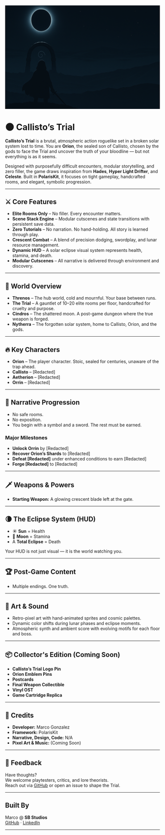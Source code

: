 <p align="center">
    <img src="images/banner_image.png" width="640" alt="Callisto’s Trial Banner">
</p>

# 🌑 Callisto’s Trial

**Callisto’s Trial** is a brutal, atmospheric action roguelike set in a broken solar system lost to time. You are **Orion**, the sealed son of Callisto, chosen by the gods to face the Trial and uncover the truth of your bloodline — but not everything is as it seems.

Designed with purposefully difficult encounters, modular storytelling, and zero filler, the game draws inspiration from **Hades**, **Hyper Light Drifter**, and **Celeste**. Built in **PolarisKit**, it focuses on tight gameplay, handcrafted rooms, and elegant, symbolic progression.

---

## ⚔️ Core Features

- **Elite Rooms Only** – No filler. Every encounter matters.  
- **Scene Stack Engine** – Modular cutscenes and state transitions with persistent save data.  
- **Zero Tutorials** – No narration. No hand-holding. All story is learned through play.  
- **Crescent Combat** – A blend of precision dodging, swordplay, and lunar resource management.  
- **Dynamic HUD** – A solar eclipse visual system represents health, stamina, and death.  
- **Modular Cutscenes** – All narrative is delivered through environment and discovery.

---

## 🌌 World Overview

- **Threnos** – The hub world, cold and mournful. Your base between runs.  
- **The Trial** – A gauntlet of 10–20 elite rooms per floor, handcrafted for cruelty and purpose.  
- **Cindros** – The shattered moon. A post-game dungeon where the true weapon is forged.  
- **Nytherra** – The forgotten solar system, home to Callisto, Orion, and the gods.

---

## 🔥 Key Characters

- **Orion** – The player character. Stoic, sealed for centuries, unaware of the trap ahead.  
- **Callisto** – [Redacted]
- **Aetherion** – [Redacted]  
- **Orrin** – [Redacted]

---

## 🌠 Narrative Progression

- No safe rooms.  
- No exposition.  
- You begin with a symbol and a sword. The rest must be earned.

### Major Milestones

- **Unlock Orrin** by [Redacted]
- **Recover Orion’s Shards** to [Redacted]
- **Defeat [Redacted]** under enhanced conditions to earn [Redacted]
- **Forge [Redacted]** to [Redacted]

---

## 🗡️ Weapons & Powers

- **Starting Weapon:** A glowing crescent blade left at the gate.  

---

## 🌘 The Eclipse System (HUD)

- ☀️ **Sun** = Health  
- 🌙 **Moon** = Stamina  
- A **Total Eclipse** = Death

Your HUD is not just visual — it is the world watching you.

---

## 🏆 Post-Game Content

- Multiple endings. One truth.

---

## 🎨 Art & Sound

- Retro-pixel art with hand-animated sprites and cosmic palettes.  
- Dynamic color shifts during lunar phases and eclipse moments.  
- Atmospheric synth and ambient score with evolving motifs for each floor and boss.

---

## 📦 Collector's Edition (Coming Soon)

- **Callisto’s Trial Logo Pin**  
- **Orion Emblem Pins**  
- **Postcards**
- **Final Weapon Collectible**
- **Vinyl OST**
- **Game Cartridge Replica**

---

## 🧠 Credits

- **Developer:** Marco Gonzalez  
- **Framework:** PolarisKit  
- **Narrative, Design, Code:** N/A  
- **Pixel Art & Music:** (Coming Soon)

---

## 💬 Feedback

Have thoughts?  
We welcome playtesters, critics, and lore theorists.  
Reach out via [GitHub](https://github.com/marcogonzalez99) or open an issue to shape the Trial.

---

## Built By

Marco @ **SB Studios**  
[GitHub](https://github.com/marcogonzalez99) · [LinkedIn](https://www.linkedin.com/in/marco-a-gonzalez99)

---